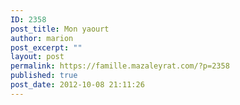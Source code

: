 ```yaml
---
ID: 2358
post_title: Mon yaourt
author: marion
post_excerpt: ""
layout: post
permalink: https://famille.mazaleyrat.com/?p=2358
published: true
post_date: 2012-10-08 21:11:26
---
```

<object width="480" height="385"><param valuetype="data" name="movie" value="https://www.youtube.com/v/bbRtBMfZooQ"></param>
<param valuetype="data" name="allowFullScreen" value="true"></param>
<param valuetype="data" name="allowscriptaccess" value="always"></param>
<embed src="https://www.youtube.com/v/bbRtBMfZooQ" type="application/x-shockwave-flash" allowscriptaccess="always" allowfullscreen="true" width="480" height="385"></embed>
</object>